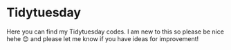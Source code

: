 # Tidytuesday

Here you can find my Tidytuesday codes. I am new to this so please be nice hehe 😊 and please let me know if you have ideas for improvement!
